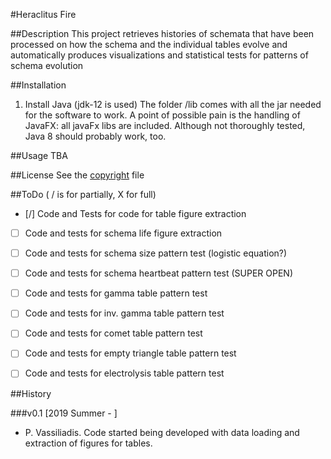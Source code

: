 #Heraclitus Fire

##Description
This project retrieves histories of schemata that have been processed on how the schema and the individual tables evolve and automatically produces visualizations and statistical tests for patterns of schema evolution  

##Installation
1. Install Java (jdk-12 is used)
The folder /lib comes with all the jar needed for the software to work.
A point of possible pain is the handling of JavaFX: all javaFx libs are included.
Although not thoroughly tested, Java 8 should probably work, too. 

##Usage
TBA

##License
See the [copyright](copyright.md) file

##ToDo ( / is for  partially, X for full)
- [/] Code and Tests for code for table figure extraction
- [ ] Code and tests for schema life figure extraction
- [ ] Code and tests for schema size pattern test (logistic equation?)
- [ ] Code and tests for schema heartbeat pattern test (SUPER OPEN)
- [ ] Code and tests for gamma table pattern test 
- [ ] Code and tests for inv. gamma table pattern test
- [ ] Code and tests for comet table pattern test
- [ ] Code and tests for empty triangle table pattern test
- [ ] Code and tests for electrolysis table pattern test


##History

###v0.1 [2019 Summer - ]
* P. Vassiliadis. Code started being developed with data loading and extraction of figures for tables.

